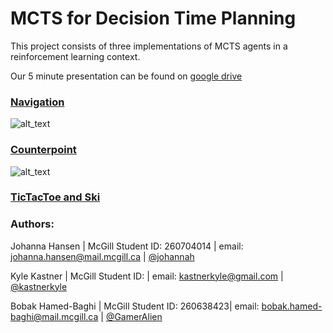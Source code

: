 # MCTS for Decision Time Planning

This project consists of three implementations of MCTS agents in a reinforcement learning context. 

Our 5 minute presentation can be found on [google drive](https://docs.google.com/presentation/d/1Hr9rWROJK0cbpJSw84OBIwv4QQP5CkCYjcoN2OVs6NQ/edit?usp=sharing)

### [Navigation](https://github.com/rllabmcgill/final-project-mcts_for_decision_time_planning/blob/master/trajectories/README.md)

![alt_text](https://github.com/rllabmcgill/final-project-mcts_for_decision_time_planning/blob/master/trajectories/imgs/multi_episode.gif)

### [Counterpoint](https://github.com/rllabmcgill/final-project-mcts_for_decision_time_planning/blob/master/counterpoint/README.md)

![alt_text](https://github.com/rllabmcgill/final-project-mcts_for_decision_time_planning/blob/master/counterpoint/three_voice_puct_mcts_plot_0.png)

### [TicTacToe and Ski ](https://github.com/rllabmcgill/final-project-mcts_for_decision_time_planning/blob/master/ski_game_and_tictactoe/README.md)

### Authors:

Johanna Hansen | McGill Student ID: 260704014 | email: johanna.hansen@mail.mcgill.ca | [@johannah](http://github.com/johannah)

Kyle Kastner | McGill Student ID:  | email: kastnerkyle@gmail.com | [@kastnerkyle](http://github.com/kastnerkyle)

Bobak Hamed-Baghi | McGill Student ID: 260638423| email: bobak.hamed-baghi@mail.mcgill.ca |  [@GamerAlien](http://github.com/GamerAlien)
